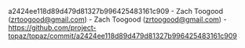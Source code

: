 a2424ee118d89d479d81327b996425483161c909 - Zach Toogood (zrtoogood@gmail.com) - Zach Toogood (zrtoogood@gmail.com) - https://github.com/project-topaz/topaz/commit/a2424ee118d89d479d81327b996425483161c909
